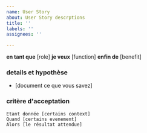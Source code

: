 ```yaml
---
name: User Story
about: User Story descrptions
title: ''
labels: ''
assignees: ''

---
```


**en tant que** [role]
**je veux** [function]
**enfin de** [benefit]
### details et hypothèse
* [document ce que vous savez]
### critère d'acceptation
```gherkin
Etant donnée [certains context]
Quand [certains evenement]
Alors [le résultat attendue]
